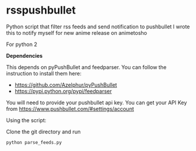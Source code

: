 rsspushbullet
============

Python script that filter rss feeds and send notification to pushbullet 
I wrote this to notify myself for new anime release on animetosho

For python 2

**Dependencies**

This depends on pyPushBullet and feedparser. 
You can follow the instruction to install them here:
- https://github.com/Azelphur/pyPushBullet
- https://pypi.python.org/pypi/feedparser

You will need to provide your pushbullet api key.
You can get your API Key from https://www.pushbullet.com/#settings/account

Using the script:

Clone the git directory and run
```
python parse_feeds.py
```
